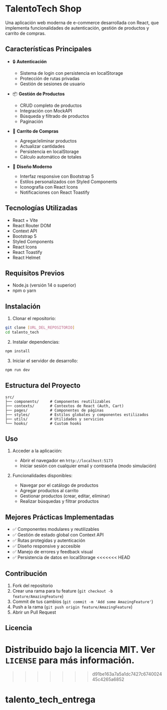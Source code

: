 # TalentoTech Shop

Una aplicación web moderna de e-commerce desarrollada con React, que implementa funcionalidades de autenticación, gestión de productos y carrito de compras.

## Características Principales

- 🔒 **Autenticación**
  - Sistema de login con persistencia en localStorage
  - Protección de rutas privadas
  - Gestión de sesiones de usuario

- 📦 **Gestión de Productos**
  - CRUD completo de productos
  - Integración con MockAPI
  - Búsqueda y filtrado de productos
  - Paginación

- 🛒 **Carrito de Compras**
  - Agregar/eliminar productos
  - Actualizar cantidades
  - Persistencia en localStorage
  - Cálculo automático de totales

- 🎨 **Diseño Moderno**
  - Interfaz responsive con Bootstrap 5
  - Estilos personalizados con Styled Components
  - Iconografía con React Icons
  - Notificaciones con React Toastify

## Tecnologías Utilizadas

- React + Vite
- React Router DOM
- Context API
- Bootstrap 5
- Styled Components
- React Icons
- React Toastify
- React Helmet

## Requisitos Previos

- Node.js (versión 14 o superior)
- npm o yarn

## Instalación

1. Clonar el repositorio:
```bash
git clone [URL_DEL_REPOSITORIO]
cd talento_tech
```

2. Instalar dependencias:
```bash
npm install
```

3. Iniciar el servidor de desarrollo:
```bash
npm run dev
```

## Estructura del Proyecto

```
src/
├── components/     # Componentes reutilizables
├── contexts/       # Contextos de React (Auth, Cart)
├── pages/          # Componentes de páginas
├── styles/         # Estilos globales y componentes estilizados
├── utils/          # Utilidades y servicios
└── hooks/          # Custom hooks
```

## Uso

1. Acceder a la aplicación:
   - Abrir el navegador en `http://localhost:5173`
   - Iniciar sesión con cualquier email y contraseña (modo simulación)

2. Funcionalidades disponibles:
   - Navegar por el catálogo de productos
   - Agregar productos al carrito
   - Gestionar productos (crear, editar, eliminar)
   - Realizar búsquedas y filtrar productos

## Mejores Prácticas Implementadas

- ✅ Componentes modulares y reutilizables
- ✅ Gestión de estado global con Context API
- ✅ Rutas protegidas y autenticación
- ✅ Diseño responsive y accesible
- ✅ Manejo de errores y feedback visual
- ✅ Persistencia de datos en localStorage
<<<<<<< HEAD

## Contribución

1. Fork del repositorio
2. Crear una rama para tu feature (`git checkout -b feature/AmazingFeature`)
3. Commit de tus cambios (`git commit -m 'Add some AmazingFeature'`)
4. Push a la rama (`git push origin feature/AmazingFeature`)
5. Abrir un Pull Request

## Licencia

Distribuido bajo la licencia MIT. Ver `LICENSE` para más información.
=======
>>>>>>> d91be163a7a5a1dc7427c674002445c4265a6852
# talento_tech_entrega
